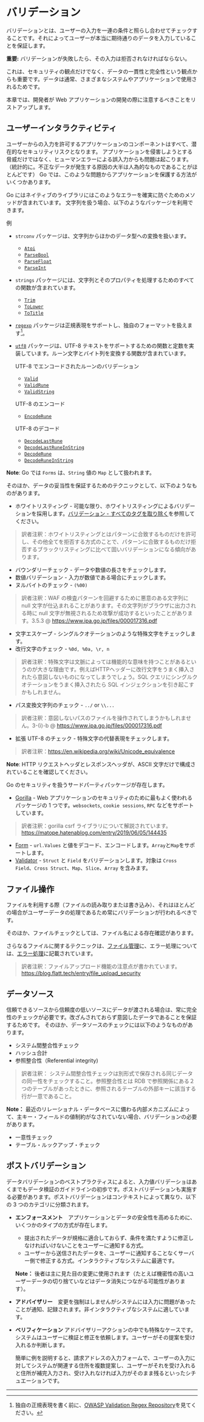 バリデーション
==========

バリデーションとは、ユーザーの入力を一連の条件と照らし合わせてチェックすることです。それによってユーザーが本当に期待通りのデータを入力していることを保証します。

**重要:** バリデーションが失敗したら、その入力は拒否されなければならない。

これは、セキュリティの観点だけでなく、データの一貫性と完全性という観点からも重要です。データは通常、さまざまなシステムやアプリケーションで使用されるためです。


本章では、開発者が Web アプリケーションの開発の際に注意するべきことをリストアップします。

## ユーザーインタラクティビティ

ユーザーからの入力を許可するアプリケーションのコンポーネントはすべて、潜在的なセキュリティリスクとなります。
アプリケーションを侵害しようとする脅威だけではなく、ヒューマンエラーによる誤入力からも問題は起こります。（統計的に。不正なデータが発生する原因の大半は人為的なものであることがほとんどです）
Go では、このような問題からアプリケーションを保護する方法がいくつかあります。

Go にはネイティブのライブラリにはこのようなエラーを確実に防ぐためのメソッドが含まれています。
文字列を扱う場合、以下のようなパッケージを利用できます。

例

* `strconv` パッケージは、文字列からほかのデータ型への変換を扱います。
    * [`Atoi`](https://golang.org/pkg/strconv/#Atoi)
    * [`ParseBool`](https://golang.org/pkg/strconv/#ParseBool)
    * [`ParseFloat`](https://golang.org/pkg/strconv/#ParseFloat)
    * [`ParseInt`](https://golang.org/pkg/strconv/#ParseInt)
* `strings` パッケージには、文字列とそのプロパティを処理するためのすべての関数が含まれています。
    * [`Trim`](https://golang.org/pkg/strings/#Trim)
    * [`ToLower`](https://golang.org/pkg/strings/#ToLower)
    * [`ToTitle`](https://golang.org/pkg/strings/#ToTitle)
* [`regexp`][4] パッケージは正規表現をサポートし、独自のフォーマットを扱えます[^1]。
* [`utf8`][9] パッケージは、UTF-8 テキストをサポートするための関数と定数を実装しています。ルーン文字とバイト列を変換する関数が含まれています。

  UTF-8 でエンコードされたルーンのバリデーション
    * [`Valid`](https://golang.org/pkg/unicode/utf8/#Valid)
    * [`ValidRune`](https://golang.org/pkg/unicode/utf8/#ValidRune)
    * [`ValidString`](https://golang.org/pkg/unicode/utf8/#ValidString)

  UTF-8 のエンコード
    * [`EncodeRune`](https://golang.org/pkg/unicode/utf8/#EncodeRune)

  UTF-8 のデコード
    * [`DecodeLastRune`](https://golang.org/pkg/unicode/utf8/#DecodeLastRune)
    * [`DecodeLastRuneInString`](https://golang.org/pkg/unicode/utf8/#DecodeLastRuneInString)
    * [`DecodeRune`](https://golang.org/pkg/unicode/utf8/#DecodeLastRune)
    * [`DecodeRuneInString`](https://golang.org/pkg/unicode/utf8/#DecodeRuneInString)

**Note**: Go では `Forms` は、`String` 値の `Map` として扱われます。

そのほか、データの妥当性を保証するためのテクニックとして、以下のようなものがあります。

* ホワイトリスティング - 可能な限り、ホワイトリスティングによるバリデーションを採用します。[バリデーション - すべてのタグを取り除く][1]を参照してください。
> 訳者注釈：ホワイトリスティングとはパターンに合致するものだけを許可し、その他全てを拒否する方式のことで、パターンに合致するものだけ拒否するブラックリスティングに比べて固いバリデーションになる傾向があります。
* バウンダリーチェック - データや数値の長さをチェックします。
* 数値バリデーション - 入力が数値である場合にチェックします。
* ヌルバイトのチェック - `(%00)`
> 訳者注釈：WAF の検査パターンを回避するために悪意のある文字列に null 文字が仕込まれることがあります。その文字列がブラウザに出力される時に null 文字が無視されるため攻撃が成功するといったことがあります。3.5.3 @ https://www.ipa.go.jp/files/000017316.pdf
* 文字エスケープ - シングルクオテーションのような特殊文字をチェックします。
* 改行文字のチェック - `%0d, %0a, \r, n`
> 訳者注釈：特殊文字は文脈によっては機能的な意味を持つことがあるというのが大きな理由です。例えばHTTPヘッダーに改行文字をうまく挿入されたら意図しないものになってしまうでしょう。SQL クエリにシングルクオテーションをうまく挿入されたら SQL インジェクションを引き起こすかもしれません。
* パス変換文字列のチェック - `../` or `\\...`
> 訳者注釈：意図しないパスのファイルを操作されてしまうかもしれません。3-(i)-b @ https://www.ipa.go.jp/files/000017316.pdf
* 拡張 UTF-8 のチェック - 特殊文字の代替表現をチェックします。
> 訳者注釈：https://en.wikipedia.org/wiki/Unicode_equivalence


**Note**: HTTP リクエストヘッダとレスポンスヘッダが、ASCII 文字だけで構成されていることを確認してください。

Go のセキュリティを扱うサードパーティパッケージが存在します。

* [Gorilla][6] - Web アプリケーションのセキュリティのために最もよく使われるパッケージの 1 つです。`websockets`, `cookie sessions`, `RPC` などをサポートしています。
> 訳者注釈：gorilla csrf ライブラリについて解説されています。https://matope.hatenablog.com/entry/2019/06/05/144435
* [Form][7] - `url.Values` と値をデコード、エンコードします。`Array`と`Map`をサポートします。
* [Validator][8] - `Struct` と `Field` をバリデーションします。対象は `Cross Field`、`Cross Struct`、`Map`、`Slice`、`Array` を含みます。

## ファイル操作

ファイルを利用する際（ファイルの読み取りまたは書き込み）、それはほとんどの場合がユーザーデータの処理であるため常にバリデーションが行われるべきです。

そのほか、ファイルチェックとしては、ファイル名による存在確認があります。

さらなるファイルに関するテクニックは、[ファイル管理][2]に、エラー処理については、[エラー処理][3]に記載されています。

> 訳者注釈：ファイルアップロード機能の注意点が書かれています。https://blog.flatt.tech/entry/file_upload_security

## データソース

信頼できるソースから信頼度の低いソースにデータが渡される場合は、常に完全性のチェックが必要です。改ざんされておらず意図したデータであることを保証するためです。
そのほか、データソースのチェックには以下のようなものがあります。

* システム間整合性チェック
* ハッシュ合計
* 参照整合性（Referential integrity)
> 訳者注釈： システム間整合性チェックは別形式で保存される同じデータの同一性をチェックすること。参照整合性とは RDB で参照関係にある２つのテーブルがあったときに、参照されるテーブルの外部キーに該当する行が一意であること。

**Note：** 最近のリレーショナル・データベースに備わる内部メカニズムによって、主キー・フィールドの値制約がなされていない場合、バリデーションの必要があります。

* 一意性チェック
* テーブル・ルックアップ・チェック


## ポストバリデーション

データバリデーションのベストプラクティスによると、入力値バリデーショはあくまでもデータ検証のガイドラインの初歩です。ポストバリデーションも実施する必要があります。ポストバリデーションはコンテキストによって異なり、以下の 3 つのカテゴリに分類されます。


* **エンフォースメント**　アプリケーションとデータの安全性を高めるために、いくつかのタイプの方式が存在します。

  * 提出されたデータが規格に適合しておらず、条件を満たすように修正しなければいけないことをユーザーに通知する方式。
  * ユーザーから送信されたデータを、ユーザーに通知することなくサーバー側で修正する方式。インタラクティブなシステムに最適です。

  **Note：** 後者は主に見た目の変更に使用されます（たとえば機密性の高いユーザーデータの切り捨ていなどはデータ消失につながる可能性があります）。

* **アドバイザリー**　変更を強制はしませんがシステムには入力に問題があったことが通知、記録されます。非インタラクティブなシステムに適しています。

* **ベリフィケーション** アドバイザリーアクションの中でも特殊なケースです。システムはユーザーに検証と修正を依頼します。ユーザーがその提案を受け入れるか判断します。

  簡単に例を説明すると、請求アドレスの入力フォームで、ユーザーの入力に対してシステムが関連する住所を複数提案し、ユーザーがそれを受け入れると住所が補完入力され、受け入れなければ入力がそのまま残るといったシチュエーションです。

---

[^1]: 独自の正規表現を書く前に、[OWASP Validation Regex Repository][5]を見てください。

[1]: sanitization.md
[2]: ../file-management/README.md
[3]: ../error-handling-logging/README.md
[4]: https://golang.org/pkg/regexp/
[5]: https://www.owasp.org/index.php/OWASP_Validation_Regex_Repository
[6]: https://github.com/gorilla/
[7]: https://github.com/go-playground/form
[8]: https://github.com/go-playground/validator
[9]: https://golang.org/pkg/unicode/utf8/
